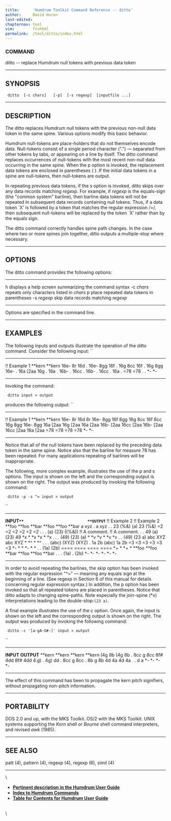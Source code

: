 ```yaml
---
title:		'Humdrum Toolkit Command Reference -- ditto'
author:		David Huron
last-edited:
chapternav:	tool
vim:		ft=html
permalink:	/tool/ditto/index.html
---
```


### COMMAND

<span class="tool">ditto</span> -- replace Humdrum null tokens with previous data token

------------------------------------------------------------------------

## SYNOPSIS ##

` ditto  [-c chars]   [-p]  [-s regexp]  [inputfile ...]`

------------------------------------------------------------------------

## DESCRIPTION ##

The <span class="tool">ditto</span> replaces Humdrum null tokens with the previous non-null
data token in the same spine. Various options modify this basic
behavior.

Humdrum null-tokens are place-holders that do not themselves encode
data. Null-tokens consist of a single period character (\".\") &mdash;
separated from other tokens by tabs, or appearing on a line by itself.
The <span class="tool">ditto</span> command replaces occurrences of null-tokens with the most
recent non-null data occurring in the same spine. When the <span class="option">p</span> option
is invoked, the replacement data tokens are enclosed in parentheses ( ).
If the initial data tokens in a spine are null-tokens, then null-tokens
are output.

In repeating previous data tokens, if the <span class="option">s</span> option is invoked,
<span class="tool">ditto</span> skips over any data records matching *regexp.* For example, if
*regexp* is the equals-sign (the \"common system\" barline), then
barline data tokens will not be repeated in subsequent data records
containing null tokens. Thus, if a data token \`X\' is followed by a
token that matches the regular expression /=/, then subsequent
null-tokens will be replaced by the token \`X\' rather than by the
equals sign.

The <span class="tool">ditto</span> command correctly handles spine path changes. In the case
where two or more spines join together, <span class="tool">ditto</span> outputs a
multiple-stop where necessary.

------------------------------------------------------------------------

## OPTIONS ##

The <span class="tool">ditto</span> command provides the following options:

------------- -------------------------------------------------------
<span class="option">h</span>        displays a help screen summarizing the command syntax
-c *chars*    repeats only characters listed in *chars*
<span class="option">p</span>        place repeated data tokens in parentheses
-s *regexp*   skip data records matching *regexp*
------------- -------------------------------------------------------

Options are specified in the command line.

------------------------------------------------------------------------

## EXAMPLES ##

The following inputs and outputs illustrate the operation of the
<span class="tool">ditto</span> command. Consider the following input: ``

-------------- ----------
!! Example 1
\*\*kern       \*\*kern
16e-           8r
16d            .
16e-           8gg
16f            .
16g            8cc
16f            .
16g            8gg
16e-           .
16a            \[2aa
16g            .
16a            .
16b-           .
16cc           .
16b-           .
16cc           .
16a            .
=78            =78
.              .
\*-            \*-
-------------- ----------

Invoking the command:

` ditto input > output`

produces the following output: ``

-------------- ----------
!! Example 1
\*\*kern       \*\*kern
16e-           8r
16d            8r
16e-           8gg
16f            8gg
16g            8cc
16f            8cc
16g            8gg
16e-           8gg
16a            \[2aa
16g            \[2aa
16a            \[2aa
16b-           \[2aa
16cc           \[2aa
16b-           \[2aa
16cc           \[2aa
16a            \[2aa
=78            =78
=78            =78
\*-            \*-
-------------- ----------

Notice that all of the null tokens have been replaced by the preceding
data token in the same spine. Notice also that the barline for measure
78 has been repeated. For many applications repeating of barlines will
be inappropriate.

The following, more complex example, illustrates the use of the <span class="option">p</span>
and <span class="option">s</span> options. The input is shown on the left and the corresponding
output is shown on the right. The output was produced by invoking the
following command:

` ditto -p -s ^= input > output`

``

--------------- --------- --------- -- --------------- -- --------- --------- ---------
**INPUT``**                            **OUTPUT``**
!! Example 2                           !! Example 2
\*\*foo         \*\*foo   \*\*bar                         \*\*foo   \*\*foo   \*\*bar
a               xyz       .                               a         xyz       .
.               23        (%&)                            (a)       23        (%&)
=2              =2        =2                              =2        =2        =2
.               .         .                               (a)       (23)      ((%&))
!! A comment.                          !! A comment.
.               .         49                              (a)       (23)      49
\*x             \*        \*x                             \*x       \*        \*x
.               .         .                               (49)      (23)      (a)
\*              \*v       \*v                             \*        \*v       \*v
.               .                                         (49)      (23 a)
abc             XYZ                                       abc       XYZ
\*              \*\^                                      \*        \*\^
.               .         .                               (abc)     (XYZ)     (XYZ)
.               1a        2b                              (abc)     1a        2b
=3              =3        =3                              =3        =3        =3
\*-             \*        \*                              \*-       \*        \*
.               .                                         (1a)      (2b)
====            ====                                      ====      ====
\*+             \*                                        \*+       \*
\*\*foo         \*\*foo   \*\*bar                         \*\*foo   \*\*foo   \*\*bar
.               .         .                               (1a)      .         (2b)
\*-             \*-       \*-                             \*-       \*-       \*-
--------------- --------- --------- -- --------------- -- --------- --------- ---------

In order to avoid repeating the barlines, the skip option has been
invoked with the regular expression \"\^=\" &mdash; meaning any equals sign
at the beginning of a line. (See <span class="tool">regexp</span> in Section 6 of this manual
for details concerning regular expression syntax.) In addition, the
<span class="option">p</span> option has been invoked so that all repeated tokens are placed in
parentheses. Notice that <span class="tool">ditto</span> adapts to changing spine-paths. Note
especially the join-spine (\*v) interpretations leading to the
double-stop:`(23 a)`.

A final example illustrates the use of the <span class="option">c</span> option. Once again,
the input is shown on the left and the corresponding output is shown on
the right. The output was produced by invoking the following command:

` ditto -c '[a-gA-G#-]' input > output`

``

----------- ---------- -- -- -- -- ------------ ---------- ----------
**INPUT**                          **OUTPUT**
\*\*kern    \*\*kern                            \*\*kern   \*\*kern
(4g         8b                                  (4g        8b
.           8cc                                 g          8cc
8f\#        4dd                                 8f\#       4dd
4.g)        .                                   4g)        dd
.           8cc                                 g          8cc
.           8b                                  g          8b
4d          4a                                  4d         4a
.           .                                   d          a
\*-         \*-                                 \*-        \*-
----------- ---------- -- -- -- -- ------------ ---------- ----------

The effect of this command has been to propagate the <span class="rep">kern</span> pitch
signifiers, without propagating non-pitch information.

------------------------------------------------------------------------

## PORTABILITY ##

DOS 2.0 and up, with the MKS Toolkit. OS/2 with the MKS Toolkit. UNIX
systems supporting the *Korn* shell or *Bourne* shell command
interpreters, and revised *awk* (1985).

------------------------------------------------------------------------

## SEE ALSO ##

<span class="tool">patt</span> (4), <span class="tool">pattern</span> (4),
<span class="tool">regexp</span> (4), <span class="tool">regexp</span> (6), <span class="tool">simil</span>
(4)

------------------------------------------------------------------------

\

-   [**Pertinent description in the Humdrum User
    Guide**](../guide15.html#Propagating_Data_Using_the_ditto_Command)
-   [**Index to Humdrum Commands**](../commands.toc.html)
-   [**Table for Contents for Humdrum User Guide**](../guide.toc.html)

\
\
